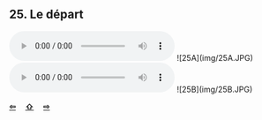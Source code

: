 ## 25. Le départ

  <audio controls>
    <source src="sound/25A.ogg"></source>
  </audio>
![25A](img/25A.JPG)

  <audio controls>
    <source src="sound/25B.ogg"></source>
  </audio>
![25B](img/25B.JPG)

<p style='font-weight:bolder'>
  <a href='24.html' title='Önceki sayfa'>⇦</a>&emsp;
  <a href='..' title='Ana sayfa'>⇧</a>&emsp;
  <a href='26.html' title='Sonraki sayfa'>⇨</a>
</p>